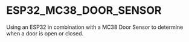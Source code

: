 # ESP32_MC38_DOOR_SENSOR
Using an ESP32 in combination with a MC38 Door Sensor to determine when a door is open or closed.
